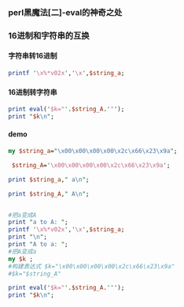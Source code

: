 ### perl黑魔法[二]-eval的神奇之处

### 16进制和字符串的互换

#### 字符串转16进制
```perl
printf '\x%*v02x','\x',$string_a;
```

#### 16进制转字符串
```perl
print eval('$k="'.$string_A.'"');
print "$k\n";
```
#### demo
```perl
my $string_a="\x00\x00\x00\x00\x2c\x66\x23\x9a";

 $string_A='\x00\x00\x00\x00\x2c\x66\x23\x9a';

print $string_a," a\n";

print $string_A," A\n";


#把a变成A
print "a to A: ";
printf '\x%*v02x','\x',$string_a;
print "\n";
print "A to a: ";
#把A变成a
my $k ;
#构建表达式 $k="\x00\x00\x00\x00\x2c\x66\x23\x9a"
#$k="$string_A"

print eval('$k="'.$string_A.'"');
print "$k\n";
```
